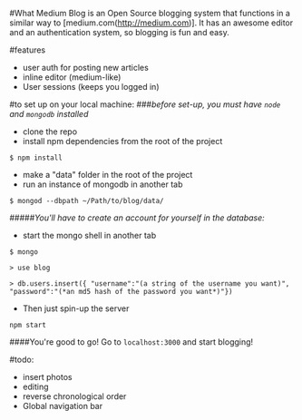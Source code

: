 #What
Medium Blog is an Open Source blogging system that functions in a similar way
to [medium.com(http://medium.com)]. It has an awesome editor and an authentication
system, so blogging is fun and easy.

#features
- user auth for posting new articles
- inline editor (medium-like)
- User sessions (keeps you logged in)


#to set up on your local machine:
###*before set-up, you must have `node` and `mongodb` installed*
- clone the repo
- install npm dependencies from the root of the project
```
$ npm install
```
- make a "data" folder in the root of the project
- run an instance of mongodb in another tab
```
$ mongod --dbpath ~/Path/to/blog/data/
```

#####*You'll have to create an account for yourself in the database:*
- start the mongo shell in another tab
```
$ mongo
```
```
> use blog
```
```
> db.users.insert({ "username":"(a string of the username you want)", "password":"(*an md5 hash of the password you want*)"})
```
- Then just spin-up the server
```
npm start
```
####You're good to go! Go to `localhost:3000` and start blogging!

#todo:
- insert photos
- editing
- reverse chronological order
- Global navigation bar
